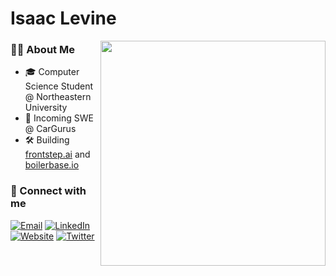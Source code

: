 # Isaac Levine

<img align="right" src="https://github-readme-stats.vercel.app/api/top-langs/?username=isaac-levine&layout=donut&theme=dark&hide_border=true&bg_color=0D1117" width="360" />

### 👨‍💻 About Me
- 🎓 Computer Science Student @ Northeastern University
- 💼 Incoming SWE @ CarGurus
- 🛠️ Building [frontstep.ai](https://frontstep.ai) and [boilerbase.io](https://boilerbase.io)

### 🔗 Connect with me
[![Email](https://img.shields.io/badge/Email-red?style=flat&logo=gmail&logoColor=white)](mailto:isaacmlevine4@gmail.com)
[![LinkedIn](https://img.shields.io/badge/LinkedIn-0077B5?style=flat&logo=linkedin&logoColor=white)](https://www.linkedin.com/in/isaac-levine)
[![Website](https://img.shields.io/badge/Website-4285F4?style=flat&logo=google-chrome&logoColor=white)](https://isaac-levine.com)
[![Twitter](https://img.shields.io/badge/Twitter-1DA1F2?style=flat&logo=twitter&logoColor=white)](https://twitter.com/isaaclvn)
